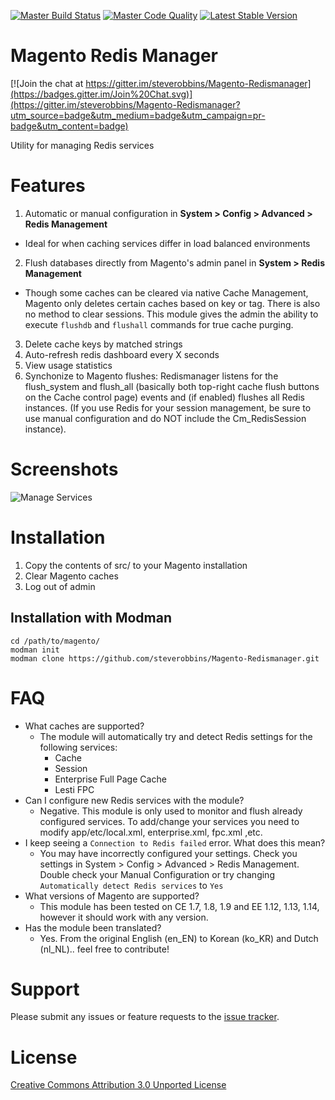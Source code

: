 [![Master Build Status](https://img.shields.io/travis/steverobbins/Magento-Redismanager/master.svg?style=flat-square)](https://travis-ci.org/steverobbins/Magento-Redismanager)
[![Master Code Quality](https://img.shields.io/scrutinizer/g/steverobbins/Magento-Redismanager/master.svg?style=flat-square)](https://scrutinizer-ci.com/g/steverobbins/Magento-Redismanager/?branch=master)
[![Latest Stable Version](https://img.shields.io/packagist/v/steverobbins/redismanager.svg?style=flat-square)](https://packagist.org/packages/steverobbins/redismanager)

Magento Redis Manager
==============================

[![Join the chat at https://gitter.im/steverobbins/Magento-Redismanager](https://badges.gitter.im/Join%20Chat.svg)](https://gitter.im/steverobbins/Magento-Redismanager?utm_source=badge&utm_medium=badge&utm_campaign=pr-badge&utm_content=badge)

Utility for managing Redis services

# Features

1. Automatic or manual configuration in **System > Config > Advanced > Redis Management**
 * Ideal for when caching services differ in load balanced environments
2. Flush databases directly from Magento's admin panel in **System > Redis Management**
 * Though some caches can be cleared via native Cache Management, Magento only deletes certain caches based on key or tag.  There is also no method to clear sessions.  This module gives the admin the ability to execute `flushdb` and `flushall` commands for true cache purging.
3. Delete cache keys by matched strings
4. Auto-refresh redis dashboard every X seconds
5. View usage statistics
6. Synchonize to Magento flushes: Redismanager listens for the flush_system and flush_all (basically both top-right cache flush buttons on the Cache control page) events and (if enabled) flushes all Redis instances. (If you use Redis for your session management, be sure to use manual configuration and do NOT include the Cm_RedisSession instance).

# Screenshots

![Manage Services](http://i.imgur.com/OQnxqiY.png)

# Installation

1. Copy the contents of src/ to your Magento installation
2. Clear Magento caches
3. Log out of admin

## Installation with Modman

    cd /path/to/magento/
    modman init
    modman clone https://github.com/steverobbins/Magento-Redismanager.git

# FAQ

* What caches are supported?
  * The module will automatically try and detect Redis settings for the following services:
    * Cache
    * Session
    * Enterprise Full Page Cache
    * Lesti FPC
* Can I configure new Redis services with the module?
  * Negative.  This module is only used to monitor and flush already configured services.  To add/change your services you need to modify app/etc/local.xml, enterprise.xml, fpc.xml ,etc.
* I keep seeing a `Connection to Redis failed` error.  What does this mean?
  * You may have incorrectly configured your settings.  Check you settings in System > Config > Advanced > Redis Management.  Double check your Manual Configuration or try changing `Automatically detect Redis services` to `Yes`
* What versions of Magento are supported?
  * This module has been tested on CE 1.7, 1.8, 1.9 and EE 1.12, 1.13, 1.14, however it should work with any version.
* Has the module been translated?
  * Yes. From the original English (en_EN) to Korean (ko_KR) and Dutch (nl_NL).. feel free to contribute!

# Support

Please submit any issues or feature requests to the [issue tracker](https://github.com/steverobbins/Magento-Redismanager/issues).

# License

[Creative Commons Attribution 3.0 Unported License](http://creativecommons.org/licenses/by/3.0/deed.en_US)
